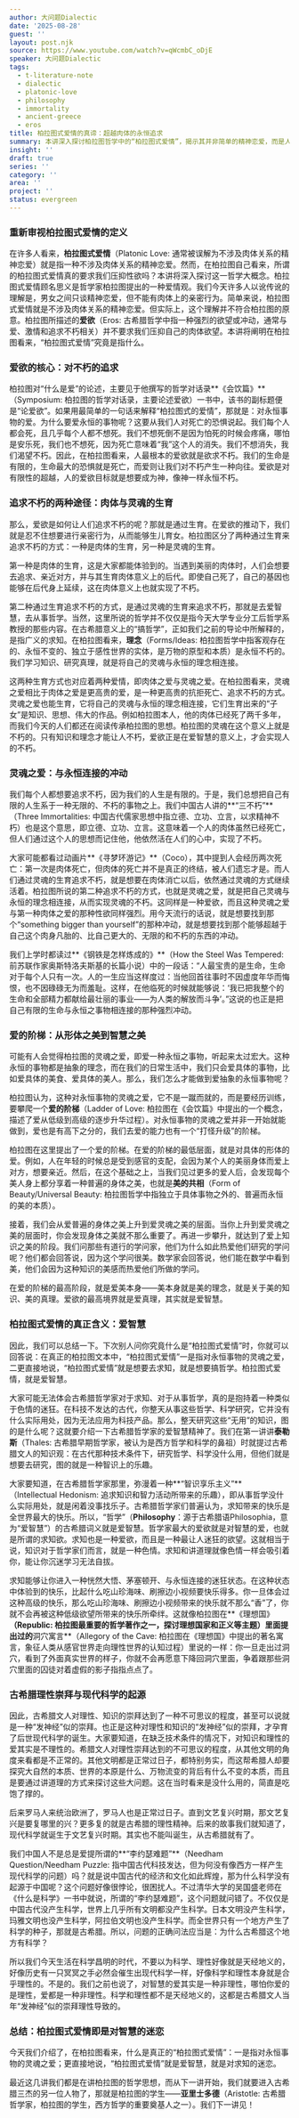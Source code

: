 ```yaml
---
author: 大问题Dialectic
date: '2025-08-28'
guest: ''
layout: post.njk
source: https://www.youtube.com/watch?v=qWcmbC_oDjE
speaker: 大问题Dialectic
tags:
  - t-literature-note
  - dialectic
  - platonic-love
  - philosophy
  - immortality
  - ancient-greece
  - eros
title: 柏拉图式爱情的真谛：超越肉体的永恒追求
summary: 本讲深入探讨柏拉图哲学中的“柏拉图式爱情”，揭示其并非简单的精神恋爱，而是人类对不朽的深层爱欲，通过肉体与灵魂的生育，最终攀升至对智慧与真理的爱，以实现灵魂的永恒。
insight: ''
draft: true
series: ''
category: ''
area: ''
project: ''
status: evergreen
---
```

### 重新审视柏拉图式爱情的定义

在许多人看来，**柏拉图式爱情**（Platonic Love: 通常被误解为不涉及肉体关系的精神恋爱）就是指一种不涉及肉体关系的精神恋爱。然而，在柏拉图自己看来，所谓的柏拉图式爱情真的要求我们压抑性欲吗？本讲将深入探讨这一哲学大概念。柏拉图式爱情顾名思义是哲学家柏拉图提出的一种爱情观。我们今天许多人以讹传讹的理解是，男女之间只谈精神恋爱，但不能有肉体上的亲密行为。简单来说，柏拉图式爱情就是不涉及肉体关系的精神恋爱。但实际上，这个理解并不符合柏拉图的原意。柏拉图所描述的**爱欲**（Eros: 古希腊哲学中指一种强烈的欲望或冲动，通常与爱、激情和追求不朽相关）并不要求我们压抑自己的肉体欲望。本讲将阐明在柏拉图看来，“柏拉图式爱情”究竟是指什么。

### 爱欲的核心：对不朽的追求

柏拉图对“什么是爱”的论述，主要见于他撰写的哲学对话录**《会饮篇》**（Symposium: 柏拉图的哲学对话录，主要论述爱欲）一书中，该书的副标题便是“论爱欲”。如果用最简单的一句话来解释“柏拉图式的爱情”，那就是：对永恒事物的爱。为什么要爱永恒的事物呢？这要从我们人对死亡的恐惧说起。我们每个人都会死，且几乎每个人都不想死。我们不想死倒不是因为怕死的时候会疼痛，哪怕是安乐死，我们也不想死，因为死亡意味着“我”这个人的消失。我们不想消失，我们渴望不朽。因此，在柏拉图看来，人最根本的爱欲就是欲求不朽。我们的生命是有限的，生命最大的恐惧就是死亡，而爱则让我们对不朽产生一种向往。爱欲是对有限性的超越，人的爱欲目标就是想要成为神，像神一样永恒不朽。

### 追求不朽的两种途径：肉体与灵魂的生育

那么，爱欲是如何让人们追求不朽的呢？那就是通过生育。在爱欲的推动下，我们就是忍不住想要进行亲密行为，从而能够生儿育女。柏拉图区分了两种通过生育来追求不朽的方式：一种是肉体的生育，另一种是灵魂的生育。

第一种是肉体的生育，这是大家都能体验到的。当遇到美丽的肉体时，人们会想要去追求、亲近对方，并与其生育肉体意义上的后代。即使自己死了，自己的基因也能够在后代身上延续，这在肉体意义上也就实现了不朽。

第二种通过生育追求不朽的方式，是通过灵魂的生育来追求不朽，那就是去爱智慧，去从事哲学。当然，这里所说的哲学并不仅仅是指今天大学专业分工后哲学系教授的那些内容。在古希腊意义上的“搞哲学”，正如我们之前的导论中所解释的，是指广义的求知。在柏拉图看来，**理念**（Forms/Ideas: 柏拉图哲学中指客观存在的、永恒不变的、独立于感性世界的实体，是万物的原型和本质）是永恒不朽的。我们学习知识、研究真理，就是将自己的灵魂与永恒的理念相连接。

这两种生育方式也对应着两种爱情，即肉体之爱与灵魂之爱。在柏拉图看来，灵魂之爱相比于肉体之爱是更高贵的爱，是一种更高贵的抗拒死亡、追求不朽的方式。灵魂之爱也能生育，它将自己的灵魂与永恒的理念相连接，它们生育出来的“子女”是知识、思想、伟大的作品。例如柏拉图本人，他的肉体已经死了两千多年，而我们今天的人们都还在阅读传承柏拉图的思想。柏拉图的灵魂在这个意义上就是不朽的。只有知识和理念才能让人不朽，爱欲正是在爱智慧的意义上，才会实现人的不朽。

### 灵魂之爱：与永恒连接的冲动

我们每个人都想要追求不朽，因为我们的人生是有限的。于是，我们总想把自己有限的人生系于一种无限的、不朽的事物之上。我们中国古人讲的**“三不朽”**（Three Immortalities: 中国古代儒家思想中指立德、立功、立言，以求精神不朽）也是这个意思，即立德、立功、立言。这意味着一个人的肉体虽然已经死亡，但人们通过这个人的思想而记住他，他依然活在人们的心中，实现了不朽。

大家可能都看过动画片**《寻梦环游记》**（Coco），其中提到人会经历两次死亡：第一次是肉体死亡，但肉体的死亡并不是真正的终结，被人们遗忘才是。而人们通过灵魂的生育追求不朽，就是想要在肉体消亡以后，依然通过灵魂的方式继续活着。柏拉图所说的第二种追求不朽的方式，也就是灵魂之爱，就是把自己灵魂与永恒的理念相连接，从而实现灵魂的不朽。这同样是一种爱欲，而且这种灵魂之爱与第一种肉体之爱的那种性欲同样强烈。用今天流行的话说，就是想要找到那个“something bigger than yourself”的那种冲动，就是想要找到那个能够超越于自己这个肉身凡胎的、比自己更大的、无限的和不朽的东西的冲动。

我们上学时都读过**《钢铁是怎样炼成的》**（How the Steel Was Tempered: 前苏联作家奥斯特洛夫斯基的长篇小说）中的一段话：“人最宝贵的是生命，生命对于每个人只有一次。人的一生应当这样度过：当他回首往事时不因虚度年华而悔恨，也不因碌碌无为而羞耻。这样，在他临死的时候就能够说：‘我已把我整个的生命和全部精力都献给最壮丽的事业——为人类的解放而斗争’。”这说的也正是把自己有限的生命与永恒之事物相连接的那种强烈冲动。

### 爱的阶梯：从形体之美到智慧之美

可能有人会觉得柏拉图的灵魂之爱，即爱一种永恒之事物，听起来太过宏大。这种永恒的事物都是抽象的理念，而在我们的日常生活中，我们只会爱具体的事物，比如爱具体的美食、爱具体的美人。那么，我们怎么才能做到爱抽象的永恒事物呢？

柏拉图认为，这种对永恒事物的灵魂之爱，它不是一蹴而就的，而是要经历训练，要攀爬一个**爱的阶梯**（Ladder of Love: 柏拉图在《会饮篇》中提出的一个概念，描述了爱从低级到高级的逐步升华过程）。对永恒事物的灵魂之爱并非一开始就能做到，爱也是有高下之分的，我们去爱的能力也有一个“打怪升级”的阶梯。

柏拉图在这里提出了一个爱的阶梯。在爱的阶梯的最低层面，就是对具体的形体的爱。例如，人在年轻的时候总是受到感官的支配，会因为某个人的美丽身体而爱上对方，想要亲近。然后，在这个基础之上，当我们见过更多的爱人后，会发现每个美人身上都分享着一种普遍的身体之美，也就是**美的共相**（Form of Beauty/Universal Beauty: 柏拉图哲学中指独立于具体事物之外的、普遍而永恒的美的本质）。

接着，我们会从爱普遍的身体之美上升到爱灵魂之美的层面。当你上升到爱灵魂之美的层面时，你会发现身体之美就不那么重要了。再进一步攀升，就达到了爱上知识之美的阶段。我们问那些有道行的学问家，他们为什么如此热爱他们研究的学问呢？他们都会回答说，因为这个学问很美。数学家会回答说，他们能在数学中看到美，他们会因为这种知识的美感而热爱他们所做的学问。

在爱的阶梯的最高阶段，就是爱美本身——美本身就是美的理念，就是关于美的知识、美的真理。爱欲的最高境界就是爱真理，其实就是爱智慧。

### 柏拉图式爱情的真正含义：爱智慧

因此，我们可以总结一下。下次别人问你究竟什么是“柏拉图式爱情”时，你就可以回答说：在真正的柏拉图文本中，“柏拉图式爱情”一是指对永恒事物的灵魂之爱，二更直接地说，“柏拉图式爱情”就是想要去求知，就是想要搞哲学。柏拉图式爱情，就是爱智慧。

大家可能无法体会古希腊哲学家对于求知、对于从事哲学，真的是抱持着一种类似于色情的迷狂。在科技不发达的古代，你整天从事这些哲学、科学研究，它并没有什么实际用处，因为无法应用为科技产品。那么，整天研究这些“无用”的知识，图的是什么呢？这就要介绍一下古希腊哲学家的爱智慧精神了。我们在第一讲讲**泰勒斯**（Thales: 古希腊早期哲学家，被认为是西方哲学和科学的鼻祖）时就提过古希腊文人的知识观：在古代那种技术条件下，研究哲学、科学没什么用，但他们就是想要去研究，图的就是一种智识上的乐趣。

大家要知道，在古希腊哲学家那里，弥漫着一种**“智识享乐主义”**（Intellectual Hedonism: 追求知识和智力活动所带来的乐趣），即从事哲学没什么实际用处，就是闲着没事找乐子。古希腊哲学家们普遍认为，求知带来的快乐是全世界最大的快乐。所以，“哲学”（**Philosophy**：源于古希腊语Philosophia，意为“爱智慧”）的古希腊词义就是爱智慧。哲学家最大的爱欲就是对智慧的爱，也就是所谓的求知欲。求知也是一种爱欲，而且是一种最让人迷狂的欲望。这就相当于说，知识对于哲学家们而言，就是一种色情。求知和讲道理就像色情一样会吸引着你，能让你沉迷学习无法自拔。

求知能够让你进入一种恍然大悟、茅塞顿开、与永恒连接的迷狂状态。在这种状态中体验到的快乐，比起什么吃山珍海味、刷擦边小视频要快乐得多。你一旦体会过这种高级的快乐，那么吃山珍海味、刷擦边小视频带来的快乐就不那么“香”了，你就不会再被这种低级欲望所带来的快乐所牵绊。这就像柏拉图在**《理想国》**（Republic: 柏拉图最重要的哲学著作之一，探讨理想国家和正义等主题）里面提出过的**洞穴寓言**（Allegory of the Cave: 柏拉图在《理想国》中提出的著名寓言，象征人类从感官世界走向理性世界的认知过程）里说的一样：你一旦走出过洞穴，看到了外面真实世界的样子，你就不会再愿意下降回洞穴里面，争着跟那些洞穴里面的囚徒对着虚假的影子指指点点了。

### 古希腊理性崇拜与现代科学的起源

因此，古希腊文人对理性、知识的崇拜达到了一种不可思议的程度，甚至可以说就是一种“发神经”似的崇拜。也正是这种对理性和知识的“发神经”似的崇拜，才孕育了后世现代科学的诞生。大家要知道，在缺乏技术条件的情况下，对知识和理性的爱其实是不理性的。希腊文人对理性崇拜达到的不可思议的程度，从其他文明的角度来看都是不正常的。其他文明都是正常过日子，都特别务实，而这帮希腊人却要探究大自然的本质、世界的本原是什么、万物流变的背后有什么不变的本质，而且是要通过讲道理的方式来探讨这些大问题。这在当时看来是没什么用的，简直是吃饱了撑的。

后来罗马人来统治欧洲了，罗马人也是正常过日子。直到文艺复兴时期，那文艺复兴是要复哪里的兴？更多复的就是古希腊的理性精神。后来的故事我们就知道了，现代科学就诞生于文艺复兴时期。其实也不能叫诞生，从古希腊就有了。

我们中国人不是总是爱提所谓的**“李约瑟难题”**（Needham Question/Needham Puzzle: 指中国古代科技发达，但为何没有像西方一样产生现代科学的问题）吗？就是说中国古代的经济和文化如此辉煌，那为什么科学没有起源于中国呢？这个问题好像很悖论，很困扰人。不过清华大学的吴国盛老师在《什么是科学》一书中就说，所谓的“李约瑟难题”，这个问题就问错了。不仅仅是中国古代没产生科学，世界上几乎所有文明都没产生科学。日本文明没产生科学，玛雅文明也没产生科学，阿拉伯文明也没产生科学。而全世界只有一个地方产生了科学的种子，那就是古希腊。所以，问题的正确问法应当是：为什么古希腊这个地方有科学？

所以我们今天生活在科学昌明的时代，不要以为科学、理性好像就是天经地义的，好像历史有一只冥冥之手必然会催生出现代科学一样，好像科学和理性本身就是合乎理性的。不是的。我们之前也说了，对智慧的爱其实是一种非理性，哪怕你爱的是理性，爱都是一种非理性。科学和理性都不是天经地义的，这都是古希腊文人当年“发神经”似的崇拜理性导致的。

### 总结：柏拉图式爱情即是对智慧的迷恋

今天我们介绍了，在柏拉图看来，什么是真正的“柏拉图式爱情”：一是指对永恒事物的灵魂之爱；更直接地说，“柏拉图式爱情”就是爱智慧，就是对求知的迷恋。

最近这几讲我们都是在讲柏拉图的哲学思想，而从下一讲开始，我们就要进入古希腊三杰的另一位人物了，那就是柏拉图的学生——**亚里士多德**（Aristotle: 古希腊哲学家，柏拉图的学生，西方哲学的重要奠基人之一）。我们下一讲见！